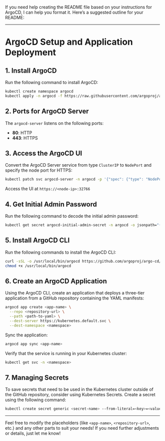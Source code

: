 If you need help creating the README file based on your instructions for ArgoCD, I can help you format it. Here’s a suggested outline for your README:

---

# ArgoCD Setup and Application Deployment

## 1. Install ArgoCD

Run the following command to install ArgoCD:

```bash
kubectl create namespace argocd
kubectl apply -n argocd -f https://raw.githubusercontent.com/argoproj/argo-cd/stable/manifests/install.yaml
```

## 2. Ports for ArgoCD Server

The `argocd-server` listens on the following ports:
- **80**: HTTP
- **443**: HTTPS

## 3. Access the ArgoCD UI

Convert the ArgoCD Server service from type `ClusterIP` to `NodePort` and specify the node port for HTTPS:

```bash
kubectl patch svc argocd-server -n argocd -p '{"spec": {"type": "NodePort", "ports": [{"port": 443, "targetPort": 443, "nodePort": 32766}]}}}'
```

Access the UI at `https://<node-ip>:32766`

## 4. Get Initial Admin Password

Run the following command to decode the initial admin password:

```bash
kubectl get secret argocd-initial-admin-secret -n argocd -o jsonpath="{.data.password}" | base64 -d
```

## 5. Install ArgoCD CLI

Run the following commands to install the ArgoCD CLI:

```bash
curl -sSL -o /usr/local/bin/argocd https://github.com/argoproj/argo-cd/releases/download/v2.4.11/argocd-linux-amd64
chmod +x /usr/local/bin/argocd
```

## 6. Create an ArgoCD Application

Using the ArgoCD CLI, create an application that deploys a three-tier application from a GitHub repository containing the YAML manifests:

```bash
argocd app create <app-name> \
  --repo <repository-url> \
  --path <path-to-yaml> \
  --dest-server https://kubernetes.default.svc \
  --dest-namespace <namespace>
```

Sync the application:

```bash
argocd app sync <app-name>
```

Verify that the service is running in your Kubernetes cluster:

```bash
kubectl get svc -n <namespace>
```

## 7. Managing Secrets

To save secrets that need to be used in the Kubernetes cluster outside of the GitHub repository, consider using Kubernetes Secrets. Create a secret using the following command:

```bash
kubectl create secret generic <secret-name> --from-literal=<key>=<value> -n <namespace>
```

---

Feel free to modify the placeholders (like `<app-name>`, `<repository-url>`, etc.) and any other parts to suit your needs! If you need further adjustments or details, just let me know!

